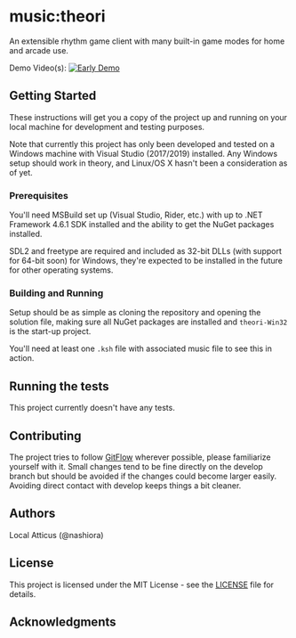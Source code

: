 # music:theori

An extensible rhythm game client with many built-in game modes for home and arcade use.

Demo Video(s):
[![Early Demo](https://img.youtube.com/vi/vbyPEh_-LfU/2.jpg)](https://www.youtube.com/watch?v=vbyPEh_-LfU)

## Getting Started

These instructions will get you a copy of the project up and running on your local machine for development and testing purposes.

Note that currently this project has only been developed and tested on a Windows machine with Visual Studio (2017/2019) installed. Any Windows setup should work in theory, and Linux/OS X hasn't been a consideration as of yet.

### Prerequisites

You'll need MSBuild set up (Visual Studio, Rider, etc.) with up to .NET Framework 4.6.1 SDK installed and the ability to get the NuGet packages installed.

SDL2 and freetype are required and included as 32-bit DLLs (with support for 64-bit soon) for Windows, they're expected to be installed in the future for other operating systems.

### Building and Running

Setup should be as simple as cloning the repository and opening the solution file, making sure all NuGet packages are installed and `theori-Win32` is the start-up project.

You'll need at least one `.ksh` file with associated music file to see this in action.

## Running the tests

This project currently doesn't have any tests.

## Contributing

The project tries to follow [GitFlow](https://www.atlassian.com/git/tutorials/comparing-workflows/gitflow-workflow) wherever possible, please familiarize yourself with it. Small changes tend to be fine directly on the develop branch but should be avoided if the changes could become larger easily. Avoiding direct contact with develop keeps things a bit cleaner.

## Authors

Local Atticus (@nashiora)

## License

This project is licensed under the MIT License - see the [LICENSE](LICENSE) file for details.

## Acknowledgments

